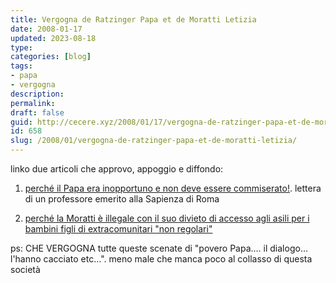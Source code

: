 ```yaml
---
title: Vergogna de Ratzinger Papa et de Moratti Letizia
date: 2008-01-17
updated: 2023-08-18
type: 
categories: [blog]
tags:
- papa
- vergogna
description: 
permalink: 
draft: false
guid: http://cecere.xyz/2008/01/17/vergogna-de-ratzinger-papa-et-de-moratti-letizia/
id: 658
slug: /2008/01/vergogna-de-ratzinger-papa-et-de-moratti-letizia/
---
```


linko due articoli che approvo, appoggio e diffondo:

1) [perché il Papa era inopportuno e non deve essere commiserato!](http://dirittiumanimilano.splinder.com/post/15534563). lettera di un professore emerito alla Sapienza di Roma
  
2) [perché la Moratti è illegale con il suo divieto di accesso agli asili per i bambini figli di extracomunitari "non regolari"](http://dirittiumanimilano.splinder.com/post/15534785)

ps: CHE VERGOGNA tutte queste scenate di "povero Papa…. il dialogo… l'hanno cacciato etc…". meno male che manca poco al collasso di questa società